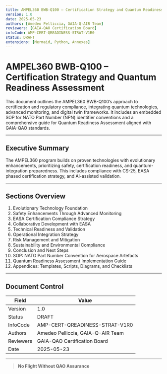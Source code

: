 ```yaml
---
title: AMPEL360 BWB-Q100 – Certification Strategy and Quantum Readiness Assessment
version: 1.0
date: 2025-05-23
authors: [Amedeo Pelliccia, GAIA-Q-AIR Team]
reviewers: [GAIA-QAO Certification Board]
infoCode: AMP-CERT-QREADINESS-STRAT-V1R0
status: DRAFT
extensions: [Mermaid, Python, Annexes]
---
```


# AMPEL360 BWB-Q100 – Certification Strategy and Quantum Readiness Assessment

This document outlines the AMPEL360 BWB-Q100’s approach to certification and regulatory compliance, integrating quantum technologies, advanced monitoring, and digital twin frameworks. It includes an embedded SOP for NATO Part Number (NPN) identifier conventions and a comprehensive guide for Quantum Readiness Assessment aligned with GAIA-QAO standards.

---

## Executive Summary

The AMPEL360 program builds on proven technologies with evolutionary enhancements, prioritizing safety, certification readiness, and quantum-integration preparedness. This includes compliance with CS-25, EASA phased certification strategy, and AI-assisted validation.

---

## Sections Overview

1. Evolutionary Technology Foundation  
2. Safety Enhancements Through Advanced Monitoring  
3. EASA Certification Compliance Strategy  
4. Collaborative Development with EASA  
5. Technical Readiness and Validation  
6. Operational Integration Strategy  
7. Risk Management and Mitigation  
8. Sustainability and Environmental Compliance  
9. Conclusion and Next Steps  
10. SOP: NATO Part Number Convention for Aerospace Artefacts  
11. Quantum Readiness Assessment Implementation Guide  
12. Appendices: Templates, Scripts, Diagrams, and Checklists  

---

## Document Control

| Field      | Value                                   |
| ---------- | --------------------------------------- |
| Version    | 1.0                                     |
| Status     | DRAFT                                   |
| InfoCode   | AMP-CERT-QREADINESS-STRAT-V1R0          |
| Authors    | Amedeo Pelliccia, GAIA-Q-AIR Team       |
| Reviewers  | GAIA-QAO Certification Board            |
| Date       | 2025-05-23                              |

---

> **No Flight Without QAO Assurance**